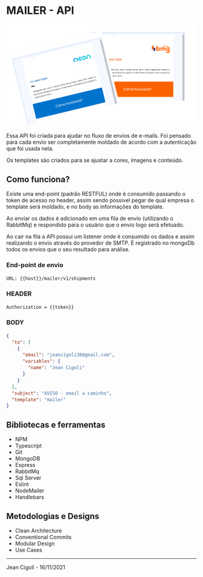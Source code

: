 # MAILER - API

![Imagem de template](./docs/img/mailer.png)

Essa API foi criada para ajudar no fluxo de envios de e-mails. Foi pensado para cada envio ser completamente moldado de acordo com a autenticação que foi usada nela.

Os templates são criados para se ajustar a cores, imagens e conteúdo.

## Como funciona?

Existe uma end-point (padrão RESTFUL) onde é consumido passando o token de acesso no header, assim sendo possível pegar de qual empresa o template será moldado, e no body as informações do template.

Ao enviar os dados é adicionado em uma fila de envio (utilizando o RabbitMq) e respondido para o usuário que o envio logo será efetuado.

Ao cair na fila a API possui um listener onde é consumido os dados e assim realizando o envio através do provedor de SMTP. É registrado no mongoDb todos os envios que o seu resultado para análise.

### End-point de envio

```txt
URL: {{host}}/mailer/v1/shipments
```

### HEADER

```txt
Authorization = {{token}}
```

### BODY

```json
{
  "to": [
    {
      "email": "jeancigoli30@gmail.com",
      "variables": {
        "name": "Jean Cigoli"
      }
    }
  ],
  "subject": "AVISO - email a caminho",
  "template": "mailer"
}
```

## Bibliotecas e ferramentas

- NPM
- Typescript
- Git
- MongoDB
- Express
- RabbitMq
- Sql Server
- Eslint
- NodeMailer
- Handlebars

## Metodologias e Designs

- Clean Architecture
- Conventional Commits
- Modular Design
- Use Cases

---

Jean Cigoli - 16/11/2021
